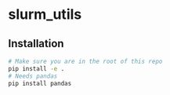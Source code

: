 # slurm_utils

## Installation
```bash
# Make sure you are in the root of this repo
pip install -e .
# Needs pandas
pip install pandas
```
